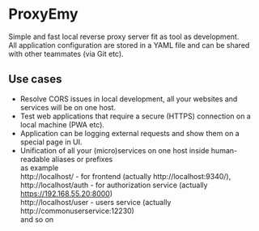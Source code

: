 # ProxyEmy

Simple and fast local reverse proxy server fit as tool as development.  
All application configuration are stored in a YAML file and can be shared with other teammates (via Git etc).

## Use cases
- Resolve CORS issues in local development, all your websites and services will be on one host.
- Test web applications that require a secure (HTTPS) connection on a local machine (PWA etc).
- Application can be logging external requests and show them on a special page in UI.
- Unification of all your (micro)services on one host inside human-readable aliases or prefixes   
  as example  
  http://localhost/ - for frontend (actually http://localhost:9340/),  
  http://localhost/auth - for authorization service (actually https://192.168.55.20:8000)  
  http://localhost/user - users service (actually http://commonuserservice:12230)  
  and so on
